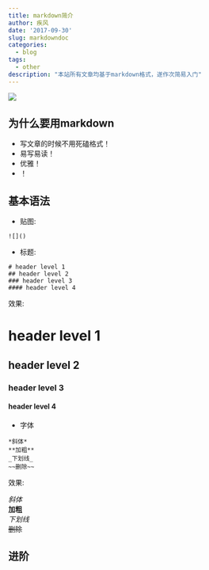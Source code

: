 ```yaml
---
title: markdown简介
author: 疾风
date: '2017-09-30'
slug: markdowndoc
categories:
  - blog
tags:
  - other
description: "本站所有文章均基于markdown格式，遂作次简易入门"
---
```


![](https://upload.wikimedia.org/wikipedia/commons/thumb/4/48/Markdown-mark.svg/1200px-Markdown-mark.svg.png)

## 为什么要用markdown

- 写文章的时候不用死磕格式！  
- 易写易读！  
- 优雅！  
- ！  

## 基本语法

- 贴图:

```
![]()
```

- 标题:  

```
# header level 1  
## header level 2  
### header level 3  
#### header level 4  
```

效果: 

# header level 1 
## header level 2
### header level 3
#### header level 4

- 字体

```
*斜体*
**加粗**
_下划线_
~~删除~~
```

效果: 

*斜体*  
**加粗**  
_下划线_  
~~删除~~  




## 进阶 

